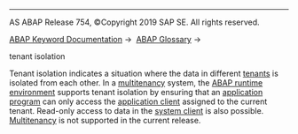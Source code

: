   

* * *

AS ABAP Release 754, ©Copyright 2019 SAP SE. All rights reserved.

[ABAP Keyword Documentation](javascript:call_link\('abenabap.htm'\)) →  [ABAP Glossary](javascript:call_link\('abenabap_glossary.htm'\)) → 

tenant isolation

Tenant isolation indicates a situation where the data in different [tenants](javascript:call_link\('abentenant_glosry.htm'\) "Glossary Entry") is isolated from each other. In a [multitenancy](javascript:call_link\('abenmegatenancy_glosry.htm'\) "Glossary Entry") system, the [ABAP runtime environment](javascript:call_link\('abenabap_runtime_envir_glosry.htm'\) "Glossary Entry") supports tenant isolation by ensuring that an [application program](javascript:call_link\('abenapplication_program_glosry.htm'\) "Glossary Entry") can only access the [application client](javascript:call_link\('abenapplication_client_glosry.htm'\) "Glossary Entry") assigned to the current tenant. Read-only access to data in the [system client](javascript:call_link\('abensystem_client_glosry.htm'\) "Glossary Entry") is also possible. [Multitenancy](javascript:call_link\('abenmegatenancy_glosry.htm'\) "Glossary Entry") is not supported in the current release.